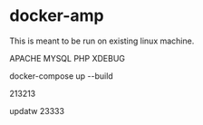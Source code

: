 # docker-amp

This is meant to be run on existing linux machine.

APACHE
MYSQL
PHP
XDEBUG

docker-compose up --build

213213

updatw
23333